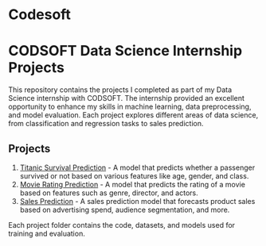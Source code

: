 # Codesoft

# CODSOFT Data Science Internship Projects

This repository contains the projects I completed as part of my Data Science internship with CODSOFT. The internship provided an excellent opportunity to enhance my skills in machine learning, data preprocessing, and model evaluation. Each project explores different areas of data science, from classification and regression tasks to sales prediction.

## Projects
1. [Titanic Survival Prediction](https://github.com/Sandrakimiring/Titanic-survival-prediction) - A model that predicts whether a passenger survived or not based on various features like age, gender, and class.
2. [Movie Rating Prediction](https://github.com/Sandrakimiring/movie-rating-prediction) - A model that predicts the rating of a movie based on features such as genre, director, and actors.
3. [Sales Prediction](https://github.com/Sandrakimiring/SALES-PREDICTION) - A sales prediction model that forecasts product sales based on advertising spend, audience segmentation, and more.

Each project folder contains the code, datasets, and models used for training and evaluation.
